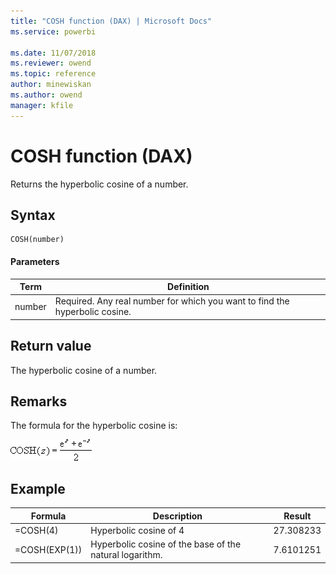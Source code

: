 ```yaml
---
title: "COSH function (DAX) | Microsoft Docs"
ms.service: powerbi 

ms.date: 11/07/2018
ms.reviewer: owend
ms.topic: reference
author: minewiskan
ms.author: owend
manager: kfile
---
```

# COSH function (DAX)
Returns the hyperbolic cosine of a number.  
  
## Syntax  
  
```dax
COSH(number)  
```
  
#### Parameters  
  
|Term|Definition|  
|--------|--------------|  
|number|Required. Any real number for which you want to find the hyperbolic cosine.|  
  
## Return value  
The hyperbolic cosine of a number.  
  
## Remarks  
The formula for the hyperbolic cosine is:  
  
![Formula](media/dax-cosh-formula.png)  
  
## Example  
  
|Formula|Description|Result|  
|-----------|---------------|----------|  
|=COSH(4)|Hyperbolic cosine of 4|27.308233|  
|=COSH(EXP(1))|Hyperbolic cosine of the base of the natural logarithm.|7.6101251|  
  
